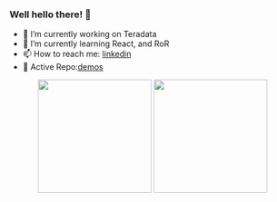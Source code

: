 ### Well hello there! 👋

- 🔭  I’m currently working on Teradata
- 🌱  I’m currently learning React, and RoR
- 📫  How to reach me: [linkedin](https://www.linkedin.com/in/redmund-nacario/)
- 🚀  Active Repo:[demos](https://redmundnacario.github.io/batch5-activities/)

<p align="center">
<img width="48%" height="100%" style="display:inline;height:200px;width:auto;" align="center" src="https://github-readme-stats.vercel.app/api?username=redmundnacario&show_icons=true&theme=vue-dark&count_private=true&line_height=30" />
<img width="48%" height="100%" style="display:inline;height:200px;width:auto;" align="center" src="https://github-readme-stats.vercel.app/api/top-langs/?username=redmundnacario&hide=tex,php,python,shell,jupyter%20notebook&theme=vue-dark&langs_count=10&layout=compact" />
</p>


<!--
**redmundnacario/redmundnacario** is a ✨ _special_ ✨ repository because its `README.md` (this file) appears on your GitHub profile.

Here are some ideas to get you started:

- 🔭 I’m currently working on ...
- 🌱 I’m currently learning ...
- 👯 I’m looking to collaborate on ...
- 🤔 I’m looking for help with ...
- 💬 Ask me about ...
- 📫 How to reach me: ...
- 😄 Pronouns: ...
- ⚡ Fun fact: ...
-->
